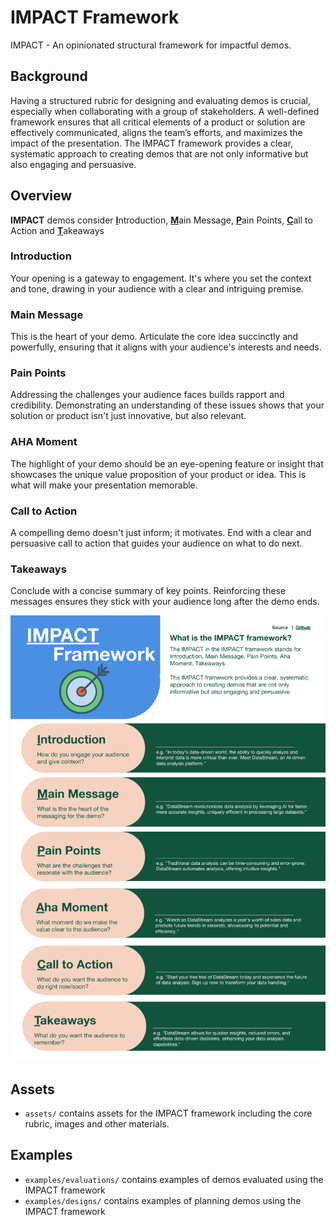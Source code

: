 # IMPACT Framework
IMPACT - An opinionated structural framework for impactful demos.

## Background

Having a structured rubric for designing and evaluating demos is crucial, especially when collaborating with a group of stakeholders. A well-defined framework ensures that all critical elements of a product or solution are effectively communicated, aligns the team’s efforts, and maximizes the impact of the presentation. The IMPACT framework provides a clear, systematic approach to creating demos that are not only informative but also engaging and persuasive.

## Overview

**IMPACT** demos consider <ins>**I**</ins>ntroduction, <ins>**M**</ins>ain Message, <ins>**P**</ins>ain Points, <ins>**C**</ins>all to Action and <ins>**T**</ins>akeaways

### Introduction
Your opening is a gateway to engagement. It's where you set the context and tone, drawing in your audience with a clear and intriguing premise.

### Main Message
This is the heart of your demo. Articulate the core idea succinctly and powerfully, ensuring that it aligns with your audience's interests and needs.

### Pain Points
Addressing the challenges your audience faces builds rapport and credibility. Demonstrating an understanding of these issues shows that your solution or product isn't just innovative, but also relevant.

### AHA Moment
The highlight of your demo should be an eye-opening feature or insight that showcases the unique value proposition of your product or idea. This is what will make your presentation memorable.

### Call to Action
A compelling demo doesn't just inform; it motivates. End with a clear and persuasive call to action that guides your audience on what to do next.

### Takeaways
Conclude with a concise summary of key points. Reinforcing these messages ensures they stick with your audience long after the demo ends.

![IMPACT Infographic](/assets/rubric.png)

## Assets
* `assets/` contains assets for the IMPACT framework including the core rubric, images and other materials.

## Examples
* `examples/evaluations/` contains examples of demos evaluated using the IMPACT framework
* `examples/designs/` contains examples of planning demos using the IMPACT framework
